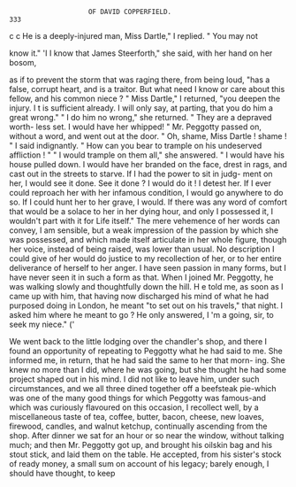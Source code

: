                         OF DAVID COPPERFIELD.                           333
   c c He is a deeply-injured man, Miss Dartle," I replied.  " You may not

 know it."
   'I I know that James Steerforth," she said, with her hand on her bosom,

as if to prevent the storm that was raging there, from being loud, "has a
false, corrupt heart, and is a traitor. But what need I know or care about
this fellow, and his common niece ? "
       Miss Dartle," I returned, "you deepen the injury. I t is sufficient
already. I will only say, at parting, that you do him a great wrong."
   " I do him no wrong," she returned. " They are a depraved worth-
less set. I would have her whipped! "
   Mr. Peggotty passed on, without a word, and went out at the door.
    " Oh, shame, Miss Dartle ! shame ! " I said indignantly.     " How can
you bear to trample on his undeserved affliction ! "
    " I would trample on them all," she answered. " I would have his
house pulled down. I would have her branded on the face, drest in rags,
and cast out in the streets to starve. If I had the power to sit in judg-
ment on her, I would see it done. See it done ? I would do it ! I
detest her. If I ever could reproach her with her infamous condition,
I would go anywhere to do so. If I could hunt her to her grave, I
would. If there was any word of comfort that would be a solace to her in
her dying hour, and only I possessed it, I wouldn't part with it for
Life itself."
   The mere vehemence of her words can convey, I am sensible, but a weak
impression of the passion by which she was possessed, and which made
itself articulate in her whole figure, though her voice, instead of being
raised, was lower than usual. No description I could give of her would
do justice to my recollection of her, or to her entire deliverance of herself
to her anger. I have seen passion in many forms, but I have never seen
it in such a form as that.
   When I joined Mr. Peggotty, he was walking slowly and thoughtfully
down the hill. H e told me, as soon as I came up with him, that having
now discharged his mind of what he had purposed doing in London, he
meant "to set out on his travels," that night. I asked him where he
meant to go ? He only answered, I 'm a going, sir, to seek my niece."
                                    ('

   We went back to the little lodging over the chandler's shop, and there
I found an opportunity of repeating to Peggotty what he had said to me.
She informed me, in return, that he had said the same to her that morn-
ing. She knew no more than I did, where he was going, but she thought
he had some project shaped out in his mind.
    I did not like to leave him, under such circumstances, and we all three
dined together off a beefsteak pie-which was one of the many good
things for which Peggotty was famous-and which was curiously flavoured
on this occasion, I recollect well, by a miscellaneous taste of tea, coffee,
butter, bacon, cheese, new loaves, firewood, candles, and walnut ketchup,
continually ascending from the shop. After dinner we sat for an hour or
so near the window, without talking much; and then Mr. Peggotty got
up, and brought his oilskin bag and his stout stick, and laid them on
the table.
    He accepted, from his sister's stock of ready money, a small sum on
account of his legacy; barely enough, I should have thought, to keep

